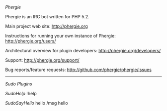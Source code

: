 *Phergie*

Phergie is an IRC bot written for PHP 5.2.

Main project web site: http://phergie.org

Instructions for running your own instance of Phergie: http://phergie.org/users/

Architectural overview for plugin developers: http://phergie.org/developers/

Support: http://phergie.org/support/

Bug reports/feature requests: http://github.com/phergie/phergie/issues

---------------------------------------

*Sudo Plugins*

*SudoHelp*
!help <botName>

*SudoSayHello*
hello <botName>
/msg hello <botName>

